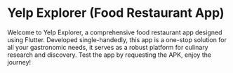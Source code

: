 



# Yelp Explorer (Food Restaurant App)
Welcome to Yelp Explorer, a comprehensive food restaurant app designed using Flutter. Developed single-handedly, this app is a one-stop solution for all your gastronomic needs, it serves as a robust platform for culinary research and discovery. Test the app by requesting the APK, enjoy the journey!
